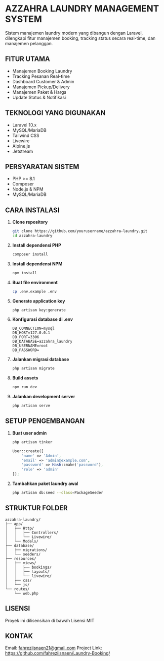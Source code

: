 # AZZAHRA LAUNDRY MANAGEMENT SYSTEM

Sistem manajemen laundry modern yang dibangun dengan Laravel, dilengkapi fitur manajemen booking, tracking status secara real-time, dan manajemen pelanggan.

## FITUR UTAMA

- Manajemen Booking Laundry
- Tracking Pesanan Real-time
- Dashboard Customer & Admin
- Manajemen Pickup/Delivery
- Manajemen Paket & Harga
- Update Status & Notifikasi

## TEKNOLOGI YANG DIGUNAKAN

- Laravel 10.x
- MySQL/MariaDB
- Tailwind CSS
- Livewire
- Alpine.js
- Jetstream

## PERSYARATAN SISTEM

- PHP >= 8.1
- Composer
- Node.js & NPM
- MySQL/MariaDB

## CARA INSTALASI

1. **Clone repository**
   ```bash
   git clone https://github.com/yourusername/azzahra-laundry.git
   cd azzahra-laundry
   ```

2. **Install dependensi PHP**
   ```bash
   composer install
   ```

3. **Install dependensi NPM**
   ```bash
   npm install
   ```

4. **Buat file environment**
   ```bash
   cp .env.example .env
   ```

5. **Generate application key**
   ```bash
   php artisan key:generate
   ```

6. **Konfigurasi database di .env**
   ```
   DB_CONNECTION=mysql
   DB_HOST=127.0.0.1
   DB_PORT=3306
   DB_DATABASE=azzahra_laundry
   DB_USERNAME=root
   DB_PASSWORD=
   ```

7. **Jalankan migrasi database**
   ```bash
   php artisan migrate
   ```

8. **Build assets**
   ```bash
   npm run dev
   ```

9. **Jalankan development server**
   ```bash
   php artisan serve
   ```

## SETUP PENGEMBANGAN

1. **Buat user admin**
   ```php
   php artisan tinker
   
   User::create([
       'name' => 'Admin',
       'email' => 'admin@example.com',
       'password' => Hash::make('password'),
       'role' => 'admin'
   ]);
   ```

2. **Tambahkan paket laundry awal**
   ```bash
   php artisan db:seed --class=PackageSeeder
   ```

## STRUKTUR FOLDER

```
azzahra-laundry/
├── app/
│   ├── Http/
│   │   ├── Controllers/
│   │   └── Livewire/
│   └── Models/
├── database/
│   ├── migrations/
│   └── seeders/
├── resources/
│   ├── views/
│   │   ├── bookings/
│   │   ├── layouts/
│   │   └── livewire/
│   ├── css/
│   └── js/
└── routes/
    └── web.php
```

## LISENSI

Proyek ini dilisensikan di bawah Lisensi MIT

## KONTAK

Email: fahreziisnaen21@gmail.com 
Project Link: https://github.com/fahreziisnaen/Laundry-Booking/
